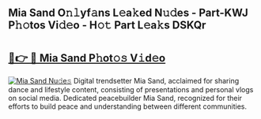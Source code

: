 ## Mia Sand O𝚗𝚕yf𝚊ns L𝚎a𝚔ed N𝚞𝚍es - Part-KWJ P𝚑𝚘tos Vi𝚍𝚎o - H𝚘𝚝 Part L𝚎a𝚔s DSKQr

# <h2><a href="http://kf354w.oniu.top/?m=Mia+Sand">🔗👉 🔴 Mia Sand P𝚑ot𝚘𝚜 V𝚒d𝚎o</a></h2>

[![Mia Sand Nu𝚍e𝚜](https://i.imgur.com/0qMVB7G.gif)](http://kf354w.oniu.top/?m=Mia+Sand)
Digital trendsetter Mia Sand, acclaimed for sharing dance and lifestyle content, consisting of presentations and personal vlogs on social media. Dedicated peacebuilder Mia Sand, recognized for their efforts to build peace and understanding between different communities.  
